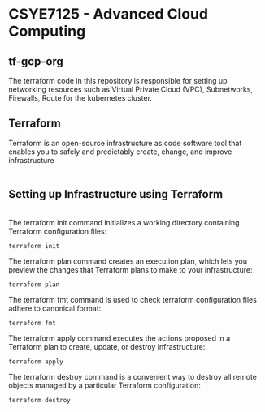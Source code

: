 # CSYE7125 - Advanced Cloud Computing

## tf-gcp-org

The terraform code in this repository is responsible for setting up networking resources such as Virtual Private Cloud (VPC), Subnetworks, Firewalls, Route for the kubernetes cluster.

## Terraform
Terraform is an open-source infrastructure as code software tool that enables you to safely and predictably create, change, and improve infrastructure <br><br>

## Setting up Infrastructure using Terraform 
 
<br> The terraform init command initializes a working directory containing Terraform configuration files:
```
terraform init
```

The terraform plan command creates an execution plan, which lets you preview the changes that Terraform plans to make to your infrastructure:
```
terraform plan
```

The terraform fmt command is used to check terraform configuration files adhere to canonical format:
```
terraform fmt
```

The terraform apply command executes the actions proposed in a Terraform plan to create, update, or destroy infrastructure:
```
terraform apply
```

The terraform destroy command is a convenient way to destroy all remote objects managed by a particular Terraform configuration:
```
terraform destroy
```